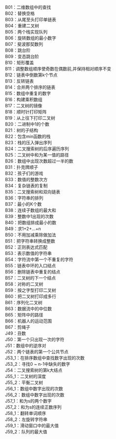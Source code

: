 B01：二维数组中的查找  
B02：替换空格  
B03：从尾至头打印单链表  
B04：重建二叉树  
B05：两个栈实现队列  
B06：旋转数组的最小数字  
B07：斐波那契数列  
B08：跳台阶  
B09：变态跳台阶  
B10：矩形覆盖  
B11：调整数组顺序使奇数在偶数前,并保持相对顺序不变  
B12：链表中倒数第k个节点  
B13：反转链表  
B14：合并两个排序的链表  
B15：数组中重复的数字  
B16：构建乘积数组  
B17：二叉树的镜像  
B18：顺时针打印矩阵  
B19：从上往下打印二叉树  
B20：二进制中1的个数  
B21：树的子结构  
B22：包含min函数的栈  
B23：栈的压入弹出序列  
B24：二叉搜索树的后序遍历序列  
B25：二叉树中和为某一值的路径  
B26：数组中出现次数超过一半的数   
B31：扑克牌顺子  
B32：孩子们的游戏  
B33：数值的整数次方  
B34：复杂链表的复制  
B35：二叉搜索树和双向链表  
B36：字符串的排列  
B37：最小的K个数  
B38：连续子数组的最大和  
B39：整数中1出现的次数  
B40：把数组排成最小的数  
B49：求1+2+...+n  
B50：不用加减乘除做加法  
B51：把字符串转换成整数  
B52：正则表达式匹配  
B53：表示数值的字符串  
B54：字符流中第一个不重复的字符  
B55：链表中环的入口结点  
B56：删除链表中重复的结点  
B57：二叉树的下一个结点  
B58：对称的二叉树  
B59：按之字型打印二叉树  
B60：把二叉树打印成多行  
B61：序列化二叉树  
B63：数据流中的中位数  
B65：矩阵中的路径  
B66：机器人的运动范围  
B67：剪绳子  
J49：丑数  
J50：第一个只出现一次的字符  
J51：数组中的逆序对  
J52：两个链表的第一个公共节点  
J53_1：在排序数组中查找数字出现的次数  
J53_2：寻找0 ~ n-1中缺失的数字  
J54：二叉搜索树的第k大结点  
J55_1：二叉树的深度  
J55_2：平衡二叉树  
J56_1：数组中数字出现的次数  
J56_2：数组中数字出现的次数  
J57_1：和为s的两个数字  
J57_2：和为s的连续正数序列  
J58_1：翻转单词顺序  
J58_2：左旋转字符串  
J59_1：滑动窗口中的最大值  
J59_2：队列的最大值  

